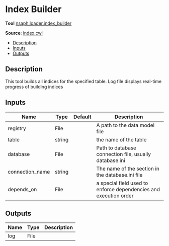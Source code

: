 # Index Builder
**Tool** 	[nsaph.loader.index_builder](../../../../platform/doc/members/index_builder.html)

**Source**: [index.cwl](../../src/cwl/index.cwl)

<!--TOC-->

- [Description](#description)
- [Inputs](#inputs)
- [Outputs](#outputs)

<!--TOC-->

## Description
This tool builds all indices for the specified table.
Log file displays real-time progress of building indices


## Inputs

| Name | Type | Default | Description |
|------|------|---------|-------------|
|registry|File| |A path to the data model file |
|table|string| |the name of the table|
|database|File| |Path to database connection file, usually database.ini|
|connection_name|string| |The name of the section in the database.ini file|
|depends_on|File| |a special field used to enforce dependencies and execution order|

## Outputs

| Name | Type | Description |
|------|------|-------------|
|log|File| |
